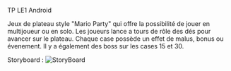 
TP LE1 Android 


Jeux de plateau style "Mario Party" qui offre la possibilité de jouer en multijoueur ou en solo. Les joueurs lance a tours de rôle des dés pour avancer sur le plateau.
Chaque case possède un effet de malus, bonus ou évenement. Il y a également des boss sur les cases 15 et 30.

Storyboard :
![StoryBoard](https://github.com/user-attachments/assets/da3aa710-9331-42b4-9085-1850e3ecb62e)
